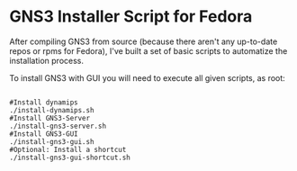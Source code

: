 # GNS3 Installer Script for Fedora

After compiling GNS3 from source (because there aren't any up-to-date repos or rpms for Fedora), I've built a set of basic scripts to automatize the installation process.

To install GNS3 with GUI you will need to execute all given scripts, as root:
<pre>
<code>
#Install dynamips
./install-dynamips.sh
#Install GNS3-Server
./install-gns3-server.sh
#Install GNS3-GUI
./install-gns3-gui.sh 
#Optional: Install a shortcut
./install-gns3-gui-shortcut.sh
</code>
</pre>
